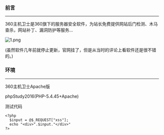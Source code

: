 ### 前言
- - -
360主机卫士是360旗下的服务器安全软件，为站长免费提供网站后门检测、木马查杀，网站补丁、漏洞防护等服务...

![1.png](https://ae01.alicdn.com/kf/Uad2732ca0c4943088ca09f550ff5caccL.png)

(虽然软件几年前就停止更新，官网挂了，但是从当时的评论上看软件还是很不错的。)

### 环境
- - -
360主机卫士Apache版

phpStudy2016(PHP-5.4.45+Apache)

测试代码
```
<?php   
  $input = @$_REQUEST["xss"];
  echo "<div>".$input."</div>"
?>
```
